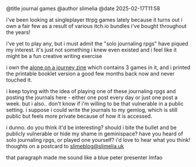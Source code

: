@title journal games @author slimelia @date 2025-02-17T11:58i've been looking at singleplayer ttrpg games lately because it turns out i own a fair few as a result of various itch.io bundles i've bought throughout the years!i've yet to play any, but i must admit the "solo journaling rpgs" have piqued my interest. it's just not something i knew even existed and i feel like it might be a fun creative writing exercisei own the [alone on a journey zine](https://noroadhome.itch.io/alone-on-a-journey) which contains 3 games in it, and i printed the printable booklet version a good few months back now and never touched it.i keep toying with the idea of playing one of these journaling rpgs and posting the journals here - either one post every day or just one post a week. but i also.. don't know if i'm willing to be that vulnerable in a public setting. i suppose i could write the journals to my gemlog, which is still public but feels more private because of how it is accessed.i dunno. do you think it'd be interesting? should i bite the bullet and be publicly vulnerable or hide my shame in geminispace? have you heard of solo journaling rpgs, or played one yourself? i'd love to hear what you think! thoughts on a postcard to [slimeblog@slimelia.uk](mailto:slimeblog@slimelia.uk)that paragraph made me sound like a blue peter presenter lmfao